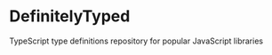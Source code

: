 DefinitelyTyped
===============

TypeScript type definitions repository for popular JavaScript libraries